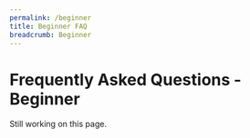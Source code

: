 ```yaml
---
permalink: /beginner
title: Beginner FAQ
breadcrumb: Beginner
---
```


# Frequently Asked Questions - Beginner

Still working on this page.

